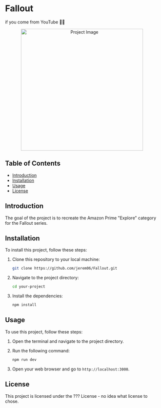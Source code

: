 # Fallout

if you come from YouTube 🫶🏻


<div align="center">
  <img src="https://m.media-amazon.com/images/A/V1/EBbHQwpOAOgEcC0shaeqBeA1sBb+Py7TaLl6/a0i6h54PFyREIfyLTbruE9iFKGTGhlWuVgMrvReOjAmIuwxRPaNz9cdmw+fo4ZknoYQN+zolhm0z/s060lY4RYObdW6Dqn+YTgQe5AqJYpwk8KCTd0VwxAtluuY0Glj2uQLDUUBdauJJJujDmQlRD1Eh+QE2psskPcHMPo1BtU5ZMpbApadrYw+0uSERzzeKcY0RY6CQ2/D1U2P+XK/Ml2mJbwOq7nRBcYv6/JanlBl5km5PLV3Pt7UnAjz3rumud4XdHI28HseuO93w+3cKUY9ly60SNLXSmwm5hy/3dErtpDamw==_/eyJidWNrZXQiOiJwdi1zdGFybGlnaHQtY29udGVudGRiLW1lZGlhLXByb2QtdXMtZWFzdC0xIiwib2JqZWN0S2V5IjoidXBsb2Fkcy8yMDI0LTA0LTA0LzVhM2QyOGQ2LWE0NDYtNGVjZS05YmQ1LTA4MjNmN2Q3NzQ4ZS5wbmciLCJleHBpcmVEYXRlVGltZSI6IjI1MjQ2MzY3OTkiLCJzdHlsZUNvZGUiOiJfU1g3MDBfRk1wbmdfIn0=" alt="Project Image" width="400">
</div>


## Table of Contents

- [Introduction](#introduction)
- [Installation](#installation)
- [Usage](#usage)
- [License](#license)

## Introduction

The goal of the project is to recreate the Amazon Prime "Explore" category for the Fallout series. 

## Installation

To install this project, follow these steps:

1. Clone this repository to your local machine:

    ```bash
    git clone https://github.com/jerem06/Fallout.git
    ```

2. Navigate to the project directory:

    ```bash
    cd your-project
    ```

3. Install the dependencies:

    ```bash
    npm install
    ```

## Usage

To use this project, follow these steps:

1. Open the terminal and navigate to the project directory.

2. Run the following command:

    ```bash
    npm run dev
    ```

3. Open your web browser and go to `http://localhost:3000`.


## License

This project is licensed under the ??? License - no idea what license to chose. 
